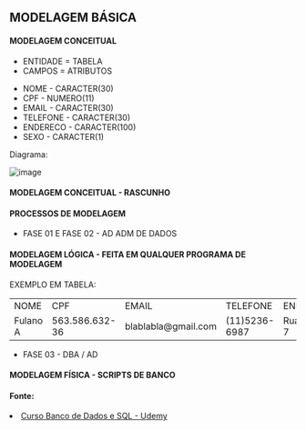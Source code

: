 <h2> MODELAGEM BÁSICA </h2>

<h4> MODELAGEM CONCEITUAL </h4>

<ul>
  <li> ENTIDADE = TABELA </li>
  <li> CAMPOS = ATRIBUTOS </li>
</ul>

<ul>
  <li> NOME - CARACTER(30) </li>
  <li> CPF - NUMERO(11) </li>
  <li> EMAIL - CARACTER(30) </li>
  <li> TELEFONE - CARACTER(30) </li>
  <li> ENDERECO - CARACTER(100) </li>
  <li> SEXO - CARACTER(1) </li>
</ul>

<p> Diagrama: </p>

![image](https://user-images.githubusercontent.com/66435861/120411030-7ee65880-c32a-11eb-8a5f-12e3161735b4.png)

<h4> MODELAGEM CONCEITUAL -  RASCUNHO </h4>

<h4> PROCESSOS DE MODELAGEM </h4>

<ul> 
  <li> FASE 01 E FASE 02 - AD ADM DE DADOS </li>
</ul>


<h4>MODELAGEM LÓGICA - FEITA EM QUALQUER PROGRAMA DE MODELAGEM</h4>

<p> EXEMPLO EM TABELA: </p>

<table>
  <tr>
    <td> NOME </td>
    <td> CPF </td>
    <td> EMAIL </td>
    <td> TELEFONE </td>
    <td> ENDERECO </td>
    <td> SEXO </td>
  </tr>
  <tr>
    <td> Fulano A </td>
    <td> 563.586.632-36</td>
    <td> blablabla@gmail.com</td>
    <td> (11)5236-6987 </td>
    <td> Rua Vinte, 7 </td>
    <td> F </td>
  </tr>
</table>

<ul> 
  <li> FASE 03 - DBA / AD </li>
</ul>

<h4> MODELAGEM FÍSICA - SCRIPTS DE BANCO </h4>

<h4> Fonte: </h4>

<li><a href="https://www.udemy.com/course/bancos-de-dados-relacionais-basico-avancado">Curso Banco de Dados e SQL - Udemy</a></li>
 
